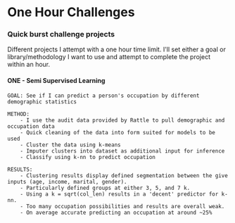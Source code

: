 # One Hour Challenges
### Quick burst challenge projects
Different projects I attempt with a one hour time limit. I'll set either a goal or library/methodology I want to use and attempt to complete the project within an hour.


#### ONE - Semi Supervised Learning
```
GOAL: See if I can predict a person's occupation by different demographic statistics

METHOD: 
	- I use the audit data provided by Rattle to pull demographic and occupation data
	- Quick cleaning of the data into form suited for models to be used
	- Cluster the data using k-means 
	- Imputer clusters into dataset as additional input for inference
	- Classify using k-nn to predict occupation
	
RESULTS: 
	- Clustering results display defined segmentation between the give inputs (age, income, marital, gender).
	- Particularly defined groups at either 3, 5, and 7 k.
	- Using a k = sqrt(col_len) results in a 'decent' predictor for k-nn.
	- Too many occupation possibilities and results are overall weak.
	- On average accurate predicting an occupation at around ~25%
```
